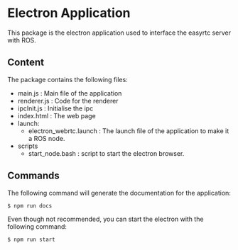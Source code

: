 # Electron Application

This package is the electron application used to interface the easyrtc server with ROS.

## Content
The package contains the following files:

* main.js : Main file of the application
* renderer.js : Code for the renderer
* ipcInit.js : Initialise the ipc
* index.html : The web page
* launch:
   * electron_webrtc.launch : The launch file of the application to make it a ROS node.
*  scripts
   * start_node.bash : script to start the electron browser.

## Commands
The following command will generate the documentation for the application:
```
$ npm run docs
```

Even though not recommended, you can start the electron with the following command:
```
$ npm run start
```
